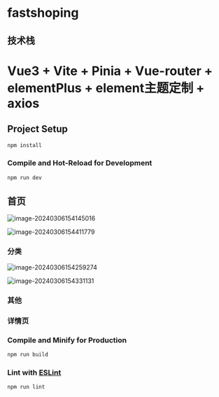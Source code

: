 # fastshoping

## 技术栈
# Vue3 + Vite + Pinia + Vue-router + elementPlus + element主题定制 + axios

## Project Setup

```sh
npm install
```

### Compile and Hot-Reload for Development

```sh
npm run dev
```

## 首页
![image-20240306154145016](https://github.com/Hepengzhu/FastShoping/assets/120250850/9994ecc7-e6f7-4ae4-be15-c24015a8e9f7)

![image-20240306154411779](https://github.com/Hepengzhu/FastShoping/assets/120250850/80b06735-bb8e-4402-9d77-14a4af54efdf)


### 分类
![image-20240306154259274](https://github.com/Hepengzhu/FastShoping/assets/120250850/e5749175-d6cc-4b66-b4a8-0dda1c50baa2)

![image-20240306154331131](https://github.com/Hepengzhu/FastShoping/assets/120250850/4f4631e8-f770-4995-9295-d563e7d52595)



### 其他


### 详情页


### Compile and Minify for Production

```sh
npm run build
```

### Lint with [ESLint](https://eslint.org/)

```sh
npm run lint
```
